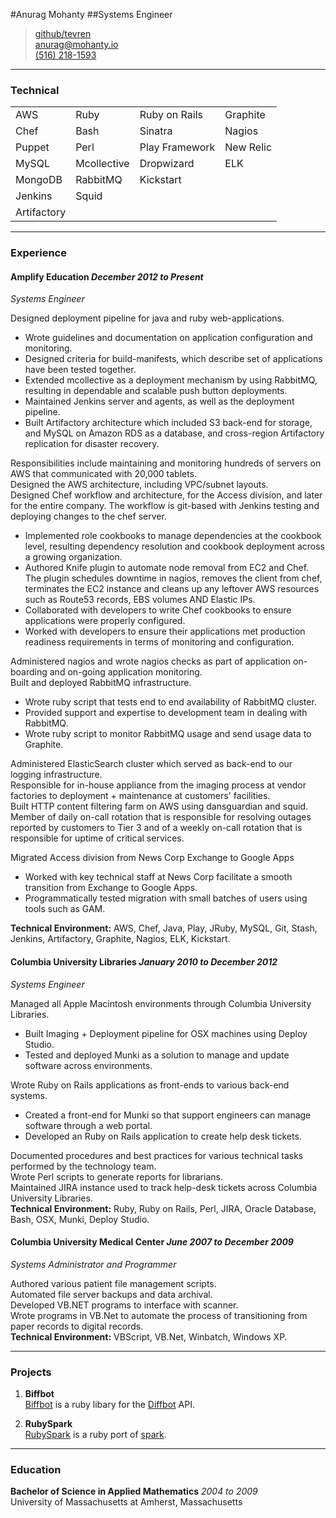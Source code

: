#Anurag Mohanty
##Systems Engineer

> [github/tevren](http://github.com/tevren)</br>
> [anurag@mohanty.io](mailto:anurag@mohanty.io)</br>
> [(516) 218-1593](tel:+15162181593)</br>

-----
### Technical

|||||
|---|---|---|---|
| AWS| Ruby | Ruby on Rails | Graphite
| Chef| Bash|Sinatra | Nagios|
| Puppet | Perl|Play Framework | New Relic
| MySQL | Mcollective| Dropwizard | ELK
| MongoDB | RabbitMQ | Kickstart
| Jenkins | Squid
| Artifactory |

-----

### Experience

#### Amplify Education _December 2012 to Present_</br>
*Systems Engineer*

Designed deployment pipeline for java and ruby web-applications.

- Wrote guidelines and documentation on application configuration and monitoring.
- Designed criteria for build-manifests, which describe set of applications have been tested together.
- Extended mcollective as a deployment mechanism by using RabbitMQ, resulting in dependable and scalable push button deployments.
- Maintained Jenkins server and agents, as well as the deployment pipeline.
- Built Artifactory architecture which included S3 back-end for storage, and MySQL on Amazon RDS as a database, and cross-region Artifactory replication for disaster recovery.

Responsibilities include maintaining and monitoring hundreds of servers on AWS that communicated with 20,000 tablets.</br>
Designed the AWS architecture, including VPC/subnet layouts.</br>
Designed Chef workflow and architecture, for the Access division, and later for the entire company. The workflow is git-based with Jenkins testing and deploying changes to the chef server.

- Implemented role cookbooks to manage dependencies at the cookbook level, resulting dependency resolution and cookbook deployment across a growing organization.
- Authored Knife plugin to automate node removal from EC2 and Chef. The plugin schedules downtime in nagios, removes the client from chef, terminates the EC2 instance and cleans up any leftover AWS resources such as Route53 records, EBS volumes AND Elastic IPs.
- Collaborated with developers to write Chef cookbooks to ensure applications were properly configured.
- Worked with developers to ensure their applications met production readiness requirements in terms of monitoring and configuration.

Administered nagios and wrote nagios checks as part of application on-boarding and on-going application monitoring.</br>
Built and deployed RabbitMQ infrastructure.

- Wrote ruby script that tests end to end availability of RabbitMQ cluster.
- Provided support and expertise to development team in dealing with RabbitMQ.
- Wrote ruby script to monitor RabbitMQ usage and send usage data to Graphite.

Administered ElasticSearch cluster which served as back-end to our logging infrastructure.</br>
Responsible for in-house appliance from the imaging process at vendor factories to deployment + maintenance at customers' facilities.</br>
Built HTTP content filtering farm on AWS using dansguardian and squid.</br>
Member of daily on-call rotation that is responsible for resolving outages reported by customers to Tier 3 and of a weekly on-call rotation that is responsible for uptime of critical services.

Migrated Access division from News Corp Exchange to Google Apps

- Worked with key technical staff at News Corp facilitate a smooth transition from Exchange to Google Apps.
- Programmatically tested migration with small batches of users using tools such as GAM. 

**Technical Environment:** AWS, Chef, Java, Play, JRuby, MySQL, Git, Stash, Jenkins, Artifactory, Graphite, Nagios, ELK, Kickstart.

#### Columbia University Libraries _January 2010 to December 2012_</br>
*Systems Engineer*

Managed all Apple Macintosh environments through Columbia University Libraries.

- Built Imaging + Deployment pipeline for OSX machines using Deploy Studio.
- Tested and deployed Munki as a solution to manage and update software across environments.

Wrote Ruby on Rails applications as front-ends to various back-end systems.

- Created a front-end for Munki so that support engineers can manage software through a web portal.
- Developed an Ruby on Rails application to create help desk tickets. 

Documented procedures and best practices for various technical tasks performed by the technology team.</br>
Wrote Perl scripts to generate reports for librarians.</br>
Maintained JIRA instance used to track help-desk tickets across Columbia University Libraries.</br>
**Technical Environment:** Ruby, Ruby on Rails, Perl, JIRA, Oracle Database, Bash, OSX, Munki, Deploy Studio.</br>

#### Columbia University Medical Center _June 2007 to December 2009_</br>
*Systems Administrator and Programmer*

Authored various patient file management scripts.</br>
Automated file server backups and data archival. </br>
Developed VB.NET programs to interface with scanner.</br>
Wrote programs in VB.Net to automate the process of transitioning from paper records to digital records.</br>
**Technical Environment:** VBScript, VB.Net, Winbatch, Windows XP.</br>

-----

### Projects

1. **Biffbot**</br>
  <a href=https://github.com/tevren/biffbot>Biffbot</a>
  is a ruby libary for the <a href=https://www.diffbot.com >Diffbot</a> API.

2. **RubySpark**</br>
  <a href=https://github.com/tevren/rubyspark>RubySpark</a>
  is a ruby port of <a href=http://zachholman.com/spark/>spark</a>.

-----

### Education

**Bachelor of Science in Applied Mathematics** _2004 to 2009_ </br>
  University of Massachusetts at Amherst, Massachusetts
